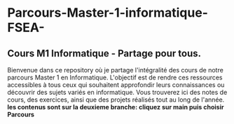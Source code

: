 # Parcours-Master-1-informatique-FSEA-
## Cours M1 Informatique - Partage pour tous.
Bienvenue dans ce repository où je partage l'intégralité des cours de notre parcours Master 1 en Informatique.
L'objectif est de rendre ces ressources accessibles à tous ceux qui souhaitent approfondir leurs connaissances ou découvrir des sujets variés en informatique.
Vous trouverez ici des notes de cours, des exercices, ainsi que des projets réalisés tout au long de l'année.
**les contenus sont sur la deuxieme branche: cliquez sur main puis choisir Parcours**
